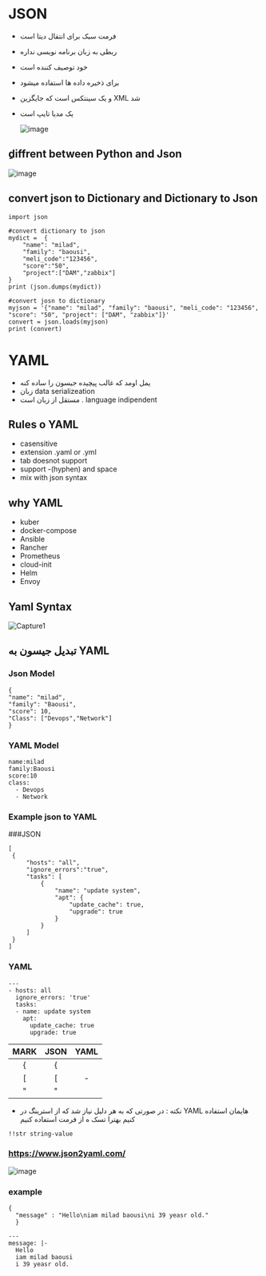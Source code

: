 # JSON
- فرمت سبک برای انتقال دیتا است
- ربطی به زبان برنامه نویسی نداره
- خود توصیف کننده است
- برای ذخیره داده ها استفاده میشود
- و یک سینتکس است که جایگزین XML شد
- یک مدیا تایپ است

  ![image](https://github.com/milad6745/python/assets/113288076/97230845-d852-4629-a819-fefae149c751)

##  ِdiffrent between Python and Json
![image](https://github.com/milad6745/python/assets/113288076/88a1e0d2-ea63-429f-babe-bc931401d7c4)

## convert json to Dictionary and Dictionary to Json
```
import json

#convert dictionary to json
mydict =  {
    "name": "milad",
    "family": "baousi",
    "meli_code":"123456",
    "score":"50",
    "project":["DAM","zabbix"]
}
print (json.dumps(mydict))

#convert josn to dictionary
myjson = '{"name": "milad", "family": "baousi", "meli_code": "123456", "score": "50", "project": ["DAM", "zabbix"]}'
convert = json.loads(myjson)
print (convert)
```

# YAML
- یمل اومد که غالب پیچیده جیسون را ساده کنه
-  زبان data serializeation
-  مستقل از زبان است . language indipendent

## Rules o YAML
- casensitive
- extension .yaml or .yml
- tab doesnot support
- support -(hyphen) and space
- mix with json syntax

## why YAML
- kuber
- docker-compose
- Ansible
- Rancher
- Prometheus
- cloud-init
- Helm
- Envoy

## Yaml Syntax
![Capture1](https://github.com/milad6745/python/assets/113288076/a6278b27-5612-47b2-babe-ba306feeb16a)



## تبدیل جیسون به YAML


### Json Model
```
{
"name": "milad",
"family": "Baousi",
"score": 10,
"Class": ["Devops","Network"]
}
```
### YAML Model
```
name:milad
family:Baousi
score:10
class:
  - Devops
  - Network
```

### Example json to YAML
###JSON
```
[
 {
     "hosts": "all",
     "ignore_errors":"true",
     "tasks": [
         {
             "name": "update system",
             "apt": {
                 "update_cache": true,
                 "upgrade": true
             }
         }
     ]
 }
]
```
### YAML
```
---
- hosts: all
  ignore_errors: 'true'
  tasks:
  - name: update system
    apt:
      update_cache: true
      upgrade: true
```

| MARK | JSON   | YAML   |
| :---:   | :---: | :---: |
| { | {   |   |
| [ | [   |  - |
| " | " | |

- نکته : در صورتی که به هر دلیل نیاز شد که از استرینگ در YAML هایمان استفاده کنیم بهترا تسک ه از فرمت استفاده کنیم

```
!!str string-value
```

### https://www.json2yaml.com/
![image](https://github.com/milad6745/python/assets/113288076/5317bd94-4167-46ab-a998-fcc95c4f89f1)

### example
```
{
  "message" : "Hello\niam milad baousi\ni 39 yeasr old."
  }
```
```
---
message: |-
  Hello
  iam milad baousi
  i 39 yeasr old.

```
